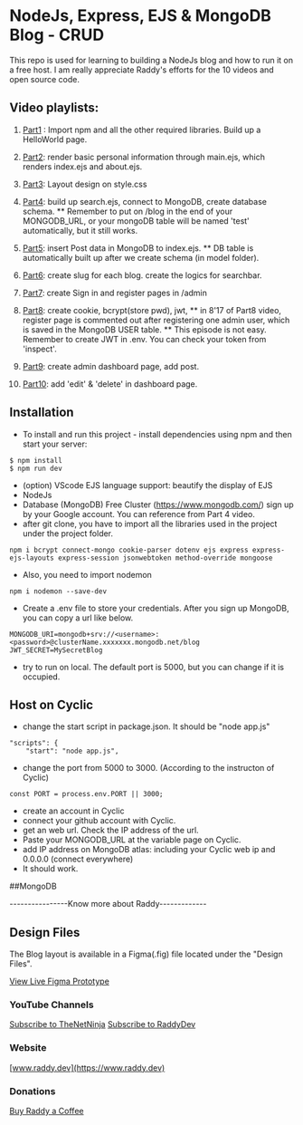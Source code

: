 # NodeJs, Express, EJS & MongoDB Blog - CRUD

This repo is used for learning to building a NodeJs blog and how to run it on a free host. I am really appreciate Raddy's efforts for the 10 videos and open source code. 


## Video playlists:
1. [Part1](https://www.youtube.com/watch?v=-foo92lFIto&list=PL4cUxeGkcC9hAJ-ARcYq_z6lDZV7kT1xD) : Import npm and all the other required libraries. Build up a HelloWorld page.
2. [Part2](https://www.youtube.com/watch?v=gv3FFnOdCIo&list=PL4cUxeGkcC9hAJ-ARcYq_z6lDZV7kT1xD&index=2): render basic personal information through main.ejs, which renders index.ejs and about.ejs.
3. [Part3](https://www.youtube.com/watch?v=MruZEGPibC4&list=PL4cUxeGkcC9hAJ-ARcYq_z6lDZV7kT1xD&index=3): Layout design on style.css
4. [Part4](https://www.youtube.com/watch?v=FjuctFNN0FA&list=PL4cUxeGkcC9hAJ-ARcYq_z6lDZV7kT1xD&index=4): build up search.ejs, connect to MongoDB, create database schema.
   ** Remember to put on /blog in the end of your MONGODB_URL, or your mongoDB table will be named 'test' automatically, but it still works.
   
6. [Part5](https://www.youtube.com/watch?v=Cz-2QzkuCHo): insert Post data in MongoDB to index.ejs.
   ** DB table is automatically built up after we create schema (in model folder).
7. [Part6](https://www.youtube.com/watch?v=9Bnpl6bcev4&list=PL4cUxeGkcC9hAJ-ARcYq_z6lDZV7kT1xD&index=6): create slug for each blog. create the logics for searchbar.
8. [Part7](https://www.youtube.com/watch?v=FmqBk2UTHzE&list=PL4cUxeGkcC9hAJ-ARcYq_z6lDZV7kT1xD&index=7): create Sign in and register pages in /admin
9. [Part8](https://www.youtube.com/watch?v=uCQirwe5UVg&list=PL4cUxeGkcC9hAJ-ARcYq_z6lDZV7kT1xD&index=8): create cookie, bcrypt(store pwd),  jwt, 
  ** in 8'17 of Part8 video, register page is commented out after registering one admin user, which is saved in the MongoDB USER table.
  ** This episode is not easy. Remember to create JWT in .env. You can check your token from 'inspect'.
10. [Part9](https://www.youtube.com/watch?v=xQVM33SAjLM&list=PL4cUxeGkcC9hAJ-ARcYq_z6lDZV7kT1xD&index=9): create admin dashboard page, add post.
11. [Part10](https://www.youtube.com/watch?v=gR1Zlu4u58g&list=PL4cUxeGkcC9hAJ-ARcYq_z6lDZV7kT1xD&index=10): add 'edit' & 'delete' in dashboard page.

   
## Installation
- To install and run this project - install dependencies using npm and then start your server:
```
$ npm install
$ npm run dev
```

- (option) VScode EJS language support: beautify the display of EJS
- NodeJs
- Database (MongoDB) Free Cluster (https://www.mongodb.com/) sign up by your Google account. You can reference from Part 4 video.
- after git clone, you have to import all the libraries used in the project under the project folder.
```
npm i bcrypt connect-mongo cookie-parser dotenv ejs express express-ejs-layouts express-session jsonwebtoken method-override mongoose
```
- Also, you need to import nodemon
```
npm i nodemon --save-dev
```


- Create a .env file to store your credentials. After you sign up MongoDB, you can copy a url like below.

```
MONGODB_URI=mongodb+srv://<username>:<password>@clusterName.xxxxxxx.mongodb.net/blog
JWT_SECRET=MySecretBlog
```

- try to run on local. The default port is 5000, but you can change if it is occupied.


## Host on Cyclic
- change the start script in package.json. It should be "node app.js"
```
"scripts": {
    "start": "node app.js",
```
- change the port from 5000 to 3000. (According to the instructon of Cyclic)
```
const PORT = process.env.PORT || 3000;
```
- create an account in Cyclic
- connect your github account with Cyclic.
- get an web url. Check the IP address of the url.
- Paste your MONGODB_URL at the variable page on Cyclic.
- add IP address on MongoDB atlas: including your Cyclic web ip and 0.0.0.0 (connect everywhere)
- It should work.

##MongoDB 

----------------Know more about Raddy-------------
## Design Files
The Blog layout is available in a Figma(.fig) file located under the "Design Files".

[View Live Figma Prototype](https://www.figma.com/proto/Vpc5J1ajnwDTT96q0IUFDJ/NodeJs-Blog?page-id=0%3A1&type=design&node-id=48-119&viewport=-194%2C377%2C0.17&scaling=min-zoom&starting-point-node-id=48%3A119)


### YouTube Channels
[Subscribe to TheNetNinja](https://www.youtube.com/@NetNinja)
[Subscribe to RaddyDev](https://www.youtube.com/@RaddyDev)


### Website
[www.raddy.dev](https://www.raddy.dev)
### Donations
[Buy Raddy a Coffee](https://www.buymeacoffee.com/RaddyTheBrand)
